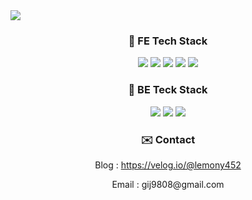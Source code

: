<img src="https://capsule-render.vercel.app/api?type=waving&color=FEECFB&fontColor=d83a7c&height=300&section=header&text=Hi!%20I'm%20InJoo,%20a%20FE%20developer%20who%20is%20drawing%20a%20growth%20curve.&fontSize=25" />

<div align="center">
  <h3>🐥 FE Tech Stack</h3>
  <img src="https://img.shields.io/badge/react-20232a.svg?style=for-the-badge&logo=react&logoColor=61DAFB" />
  <img src="https://img.shields.io/badge/Next.js-000000?style=for-the-badge&logo=Next.js&logoColor=white"/>
  <img src="https://img.shields.io/badge/JavaScript-F7DF1E?style=for-the-badge&logo=JavaScript&logoColor=white">
  <img src="https://img.shields.io/badge/HTML5-E34F26?style=for-the-badge&logo=HTML5&logoColor=white">
  <img src="https://img.shields.io/badge/CSS3-1572B6?style=for-the-badge&logo=CSS3&logoColor=white">
</div>

<div align="center">
  <h3>🐥 BE Teck Stack</h3>
  <img src="https://img.shields.io/badge/Node.js-239933?style=for-the-badge&logo=Node.js&logoColor=white">
  <img src="https://img.shields.io/badge/Express-000000?style=for-the-badge&logo=Express&logoColor=white"/>
  <img src="https://img.shields.io/badge/MongoDB-59C248?style=for-the-badge&logo=MongoDB&logoColor=white"/>
</div>

<div align="center">
  <h3>✉️ Contact</h3>
  <div>
    <p>Blog : <a href="https://velog.io/@lemony452/posts">https://velog.io/@lemony452</a></p>
    <p>Email : gij9808@gmail.com
  </div>
</div>
